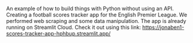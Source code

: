 An example of how to build things with Python without using an API.
Creating a football scores tracker app for the English Premier League.
We performed web scraping and some data manipulation. 
The app is already running on Streamlit Cloud. Check it out using this
link: https://jonaben1-scores-tracker-app-hphbup.streamlit.app/
